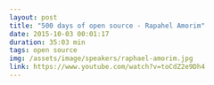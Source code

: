 ```yaml
---
layout: post
title: "500 days of open source - Rapahel Amorim"
date: 2015-10-03 00:01:17
duration: 35:03 min
tags: open source
img: /assets/image/speakers/raphael-amorim.jpg
link: https://www.youtube.com/watch?v=toCdZ2e9Dh4
---
```

